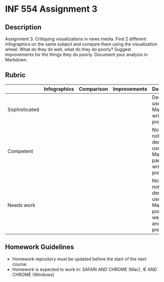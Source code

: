 # INF 554 Assignment 3

## Description 
Assignment 3. Critiquing visualizations in news media. Find 2 different infographics on the same subject and compare them using the visualization wheel. What do they do well, what do they do poorly? Suggest improvements for the things they do poorly. Document your analysis in Markdown.
## Rubric

| 	            | Infographics	| Comparison | Improvements | Documentation |
| ------------- | ------------- | ---------- | ------------ | ------------- |
| Sophisticated	|               |            |              | Demonstrated use of Markdown, well written and presented |
| Competent	    |               |            |              | Not using or not demonstrated use of Markdown, parly well written and/or presented |
| Needs work	  |               |            |              | Not using or not demonstrated use of Markdown, poorly or not well written and/or presented |


## Homework Guidelines
- Homework repository must be updated before the start of the next course. 
- Homework is expected to work in: SAFARI AND CHROME (Mac), IE AND CHROME (Windows)
